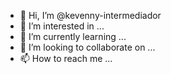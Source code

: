 - 👋 Hi, I’m @kevenny-intermediador
- 👀 I’m interested in ...
- 🌱 I’m currently learning ...
- 💞️ I’m looking to collaborate on ...
- 📫 How to reach me ...

<!---
kevenny-intermediador/kevenny-intermediador is a ✨ special ✨ repository because its `README.md` (this file) appears on your GitHub profile.
You can click the Preview link to take a look at your changes.
--->
